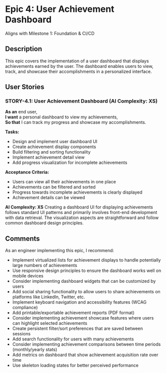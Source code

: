 # Epic 4: User Achievement Dashboard

Aligns with Milestone 1: Foundation & CI/CD

## Description

This epic covers the implementation of a user dashboard that displays achievements earned by the user. The dashboard enables users to view, track, and showcase their accomplishments in a personalized interface.

## User Stories

### STORY-4.1: User Achievement Dashboard (AI Complexity: **XS**)

**As an** end user,  
**I want** a personal dashboard to view my achievements,  
**So that** I can track my progress and showcase my accomplishments.

**Tasks:**

- Design and implement user dashboard UI
- Create achievement display components
- Build filtering and sorting functionality
- Implement achievement detail view
- Add progress visualization for incomplete achievements

**Acceptance Criteria:**

- Users can view all their achievements in one place
- Achievements can be filtered and sorted
- Progress towards incomplete achievements is clearly displayed
- Achievement details can be viewed

**AI Complexity: XS**
Creating a dashboard UI for displaying achievements follows standard UI patterns and primarily involves front-end development with data retrieval. The visualization aspects are straightforward and follow common dashboard design principles.

## Comments

As an engineer implementing this epic, I recommend:

- Implement virtualized lists for achievement displays to handle potentially large numbers of achievements
- Use responsive design principles to ensure the dashboard works well on mobile devices
- Consider implementing dashboard widgets that can be customized by users
- Add social sharing functionality to allow users to share achievements on platforms like LinkedIn, Twitter, etc.
- Implement keyboard navigation and accessibility features (WCAG compliance)
- Add printable/exportable achievement reports (PDF format)
- Consider implementing achievement showcase features where users can highlight selected achievements
- Create persistent filter/sort preferences that are saved between sessions
- Add search functionality for users with many achievements
- Consider implementing achievement comparisons between time periods (monthly/yearly stats)
- Add metrics on dashboard that show achievement acquisition rate over time
- Use skeleton loading states for better perceived performance
